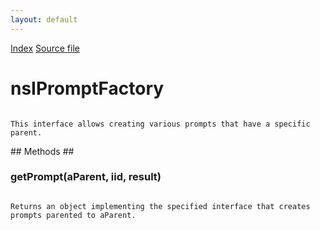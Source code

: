 ```yaml
---
layout: default
---
```

<div id='links'><a href="../index.html">Index</a>
<a href="http://dxr.mozilla.org/mozilla-central/source/embedding/components/windowwatcher/nsIPromptFactory.idl">Source file</a>
</div>

# nsIPromptFactory #
<code>  
This interface allows creating various prompts that have a specific parent.  
  
</code>
## Methods ##

### getPrompt(aParent, iid, result) ###
<code>  
Returns an object implementing the specified interface that creates  
prompts parented to aParent.  
  
</code>